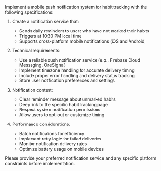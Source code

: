 Implement a mobile push notification system for habit tracking with the following specifications:

1. Create a notification service that:
   - Sends daily reminders to users who have not marked their habits
   - Triggers at 10:30 PM local time
   - Supports cross-platform mobile notifications (iOS and Android)

2. Technical requirements:
   - Use a reliable push notification service (e.g., Firebase Cloud Messaging, OneSignal)
   - Implement timezone handling for accurate delivery timing
   - Include proper error handling and delivery status tracking
   - Store user notification preferences and settings

3. Notification content:
   - Clear reminder message about unmarked habits
   - Deep link to the specific habit tracking page
   - Respect system notification permissions
   - Allow users to opt-out or customize timing

4. Performance considerations:
   - Batch notifications for efficiency
   - Implement retry logic for failed deliveries
   - Monitor notification delivery rates
   - Optimize battery usage on mobile devices

Please provide your preferred notification service and any specific platform constraints before implementation.